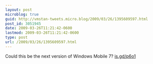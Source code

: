 ```yaml
---
layout: post
microblog: true
guid: http://vmstan-tweets.micro.blog/2009/03/26/1395609597.html
post_id: 3051945
date: 2009-03-26T11:21:42-0600
lastmod: 2009-03-26T11:21:42-0600
type: post
url: /2009/03/26/1395609597.html
---
```

Could this be the next version of Windows Mobile 7?  [is.gd/p6o1](http://is.gd/p6o1)

